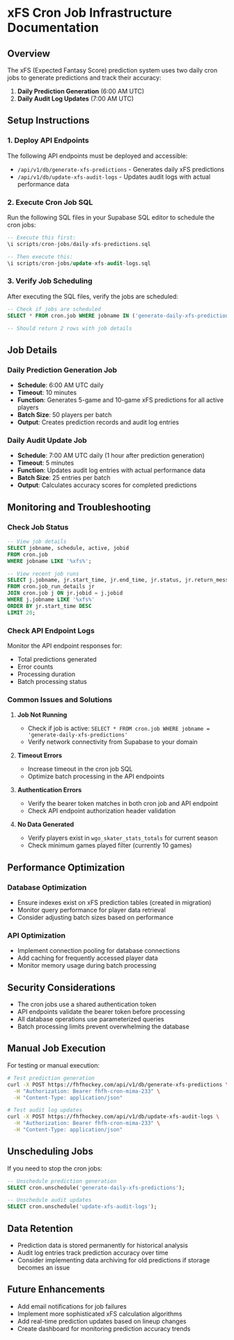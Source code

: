 # xFS Cron Job Infrastructure Documentation

## Overview

The xFS (Expected Fantasy Score) prediction system uses two daily cron jobs to generate predictions and track their accuracy:

1. **Daily Prediction Generation** (6:00 AM UTC)
2. **Daily Audit Log Updates** (7:00 AM UTC)

## Setup Instructions

### 1. Deploy API Endpoints

The following API endpoints must be deployed and accessible:

- `/api/v1/db/generate-xfs-predictions` - Generates daily xFS predictions
- `/api/v1/db/update-xfs-audit-logs` - Updates audit logs with actual performance data

### 2. Execute Cron Job SQL

Run the following SQL files in your Supabase SQL editor to schedule the cron jobs:

```sql
-- Execute this first:
\i scripts/cron-jobs/daily-xfs-predictions.sql

-- Then execute this:
\i scripts/cron-jobs/update-xfs-audit-logs.sql
```

### 3. Verify Job Scheduling

After executing the SQL files, verify the jobs are scheduled:

```sql
-- Check if jobs are scheduled
SELECT * FROM cron.job WHERE jobname IN ('generate-daily-xfs-predictions', 'update-xfs-audit-logs');

-- Should return 2 rows with job details
```

## Job Details

### Daily Prediction Generation Job

- **Schedule**: 6:00 AM UTC daily
- **Timeout**: 10 minutes
- **Function**: Generates 5-game and 10-game xFS predictions for all active players
- **Batch Size**: 50 players per batch
- **Output**: Creates prediction records and audit log entries

### Daily Audit Update Job

- **Schedule**: 7:00 AM UTC daily (1 hour after prediction generation)
- **Timeout**: 5 minutes
- **Function**: Updates audit log entries with actual performance data
- **Batch Size**: 25 entries per batch
- **Output**: Calculates accuracy scores for completed predictions

## Monitoring and Troubleshooting

### Check Job Status

```sql
-- View job details
SELECT jobname, schedule, active, jobid 
FROM cron.job 
WHERE jobname LIKE '%xfs%';

-- View recent job runs
SELECT j.jobname, jr.start_time, jr.end_time, jr.status, jr.return_message
FROM cron.job_run_details jr
JOIN cron.job j ON jr.jobid = j.jobid
WHERE j.jobname LIKE '%xfs%'
ORDER BY jr.start_time DESC
LIMIT 20;
```

### Check API Endpoint Logs

Monitor the API endpoint responses for:
- Total predictions generated
- Error counts
- Processing duration
- Batch processing status

### Common Issues and Solutions

1. **Job Not Running**
   - Check if job is active: `SELECT * FROM cron.job WHERE jobname = 'generate-daily-xfs-predictions'`
   - Verify network connectivity from Supabase to your domain

2. **Timeout Errors**
   - Increase timeout in the cron job SQL
   - Optimize batch processing in the API endpoints

3. **Authentication Errors**
   - Verify the bearer token matches in both cron job and API endpoint
   - Check API endpoint authorization header validation

4. **No Data Generated**
   - Verify players exist in `wgo_skater_stats_totals` for current season
   - Check minimum games played filter (currently 10 games)

## Performance Optimization

### Database Optimization

- Ensure indexes exist on xFS prediction tables (created in migration)
- Monitor query performance for player data retrieval
- Consider adjusting batch sizes based on performance

### API Optimization

- Implement connection pooling for database connections
- Add caching for frequently accessed player data
- Monitor memory usage during batch processing

## Security Considerations

- The cron jobs use a shared authentication token
- API endpoints validate the bearer token before processing
- All database operations use parameterized queries
- Batch processing limits prevent overwhelming the database

## Manual Job Execution

For testing or manual execution:

```bash
# Test prediction generation
curl -X POST https://fhfhockey.com/api/v1/db/generate-xfs-predictions \
  -H "Authorization: Bearer fhfh-cron-mima-233" \
  -H "Content-Type: application/json"

# Test audit log updates
curl -X POST https://fhfhockey.com/api/v1/db/update-xfs-audit-logs \
  -H "Authorization: Bearer fhfh-cron-mima-233" \
  -H "Content-Type: application/json"
```

## Unscheduling Jobs

If you need to stop the cron jobs:

```sql
-- Unschedule prediction generation
SELECT cron.unschedule('generate-daily-xfs-predictions');

-- Unschedule audit updates
SELECT cron.unschedule('update-xfs-audit-logs');
```

## Data Retention

- Prediction data is stored permanently for historical analysis
- Audit log entries track prediction accuracy over time
- Consider implementing data archiving for old predictions if storage becomes an issue

## Future Enhancements

- Add email notifications for job failures
- Implement more sophisticated xFS calculation algorithms
- Add real-time prediction updates based on lineup changes
- Create dashboard for monitoring prediction accuracy trends